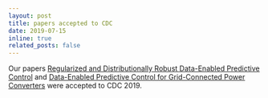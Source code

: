 ```yaml
---
layout: post
title: papers accepted to CDC
date: 2019-07-15
inline: true
related_posts: false
---
```


Our papers [Regularized and Distributionally Robust Data-Enabled Predictive Control](https://arxiv.org/pdf/1903.06804.pdf) and [Data-Enabled Predictive Control for Grid-Connected Power Converters](https://arxiv.org/pdf/1903.07339.pdf) were accepted to CDC 2019.